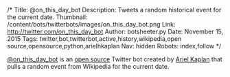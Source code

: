 /*
Title: @on_this_day_bot
Description: Tweets a random historical event for the current date.
Thumbnail: /content/bots/twitterbots/images/on_this_day_bot.png
Link: http://twitter.com/on_this_day_bot
Author: botsheeter.py
Date: November 15, 2015
Tags: twitter,bot,twitterbot,active,history,wikipedia,open source,opensource,python,arielhkaplan
Nav: hidden
Robots: index,follow
*/

[@on_this_day_bot](https://twitter.com/on_this_day_bot) is an [open source](https://github.com/kapari/twitterbot) Twitter bot created by [Ariel Kaplan](https://twitter.com/arielhkaplan) that pulls a random event from Wikipedia for the current date.

